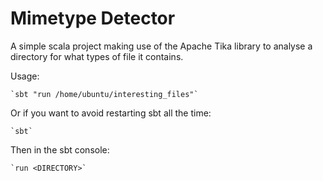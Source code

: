 Mimetype Detector
=================

A simple scala project making use of the Apache Tika library to analyse a directory for what
types of file it contains.

Usage:

    `sbt "run /home/ubuntu/interesting_files"`

Or if you want to avoid restarting sbt all the time:

    `sbt`

Then in the sbt console:

    `run <DIRECTORY>`